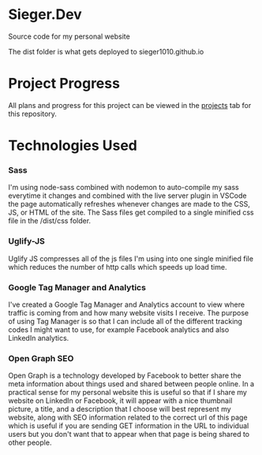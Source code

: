 # Sieger.Dev
Source code for my personal website

The dist folder is what gets deployed to sieger1010.github.io

# Project Progress
All plans and progress for this project can be viewed in the [projects](https://github.com/sieger1010/Sieger.Dev/projects) tab for this repository.

# Technologies Used

### Sass
I'm using node-sass combined with nodemon to auto-compile my sass everytime it changes and combined with the live server plugin in VSCode the page automatically refreshes whenever changes are made to the CSS, JS, or HTML of the site. The Sass files get compiled to a single minified css file in the /dist/css folder.

### Uglify-JS
Uglify JS compresses all of the js files I'm using into one single minified file which reduces the number of http calls which speeds up load time.

### Google Tag Manager and Analytics
I've created a Google Tag Manager and Analytics account to view where traffic is coming from and how many website visits I receive. The purpose of using Tag Manager is so that I can include all of the different tracking codes I might want to use, for example Facebook analytics and also LinkedIn analytics.

### Open Graph SEO
Open Graph is a technology developed by Facebook to better share the meta information about things used and shared between people online. In a practical sense for my personal website this is useful so that if I share my website on LinkedIn or Facebook, it will appear with a nice thumbnail picture, a title, and a description that I choose will best represent my website, along with SEO information related to the correct url of this page which is useful if you are sending GET information in the URL to individual users but you don't want that to appear when that page is being shared to other people.